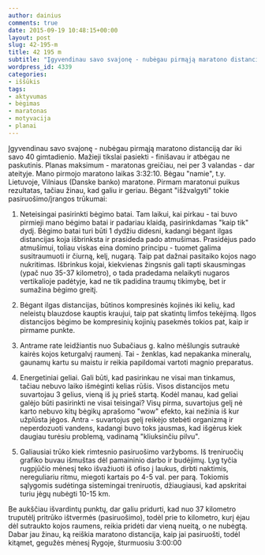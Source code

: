 ```yaml
---
author: dainius
comments: true
date: 2015-09-19 10:48:15+00:00
layout: post
slug: 42-195-m
title: 42 195 m
subtitle: "Įgyvendinau savo svajonę - nubėgau pirmąją maratono distanciją dar iki savo 40 gimtadienio. Mažieji tikslai pasiekti - finišavau ir atbėgau ne paskutinis. Planas maksimum - maratonas greičiau, nei per 3 valandas - dar ateityje."
wordpress_id: 4339
categories:
- iššūkis
tags:
- aktyvumas
- bėgimas
- maratonas
- motyvacija
- planai
---
```




Įgyvendinau savo svajonę - nubėgau pirmąją maratono distanciją dar iki savo 40 gimtadienio. Mažieji tikslai pasiekti - finišavau ir atbėgau ne paskutinis. Planas maksimum - maratonas greičiau, nei per 3 valandas - dar ateityje. Mano pirmojo maratono laikas 3:32:10. Bėgau "namie", t.y. Lietuvoje, Vilniaus (Danske banko) maratone. Pirmam maratonui puikus rezultatas, tačiau žinau, kad galiu ir geriau. Bėgant "išžvalgyti" tokie pasiruošimo/įrangos trūkumai:



	
  1. Neteisingai pasirinkti bėgimo batai. Tam laikui, kai pirkau - tai buvo pirmieji mano bėgimo batai ir padariau klaidą, pasirinkdamas "kaip tik" dydį. Bėgimo batai turi būti 1 dydžiu didesni, kadangi bėgant ilgas distancijas koja išbrinksta ir prasideda pado atmušimas. Prasidėjus pado atmušimui, toliau viskas eina domino principu - tuomet galima susitraumuoti ir čiurną, kelį, nugarą. Taip pat dažnai pasitaiko kojos nago nukritimas. Išbrinkus kojai, kiekvienas žingsnis gali tapti skausmingas (ypač nuo 35-37 kilometro), o tada pradedama nelaikyti nugaros vertikalioje padėtyje, kad ne tik padidina traumų tikimybę, bet ir sumažina bėgimo greitį.

	
  2. Bėgant ilgas distancijas, būtinos kompresinės kojinės iki kelių, kad neleistų blauzdose kauptis kraujui, taip pat skatintų limfos tekėjimą. Ilgos distancijos bėgimo be kompresinių kojinių pasekmės tokios pat, kaip ir pirmame punkte.

	
  3. Antrame rate leidžiantis nuo Subačiaus g. kalno mėšlungis sutraukė kairės kojos keturgalvį raumenį. Tai - ženklas, kad nepakanka mineralų, gaunamų kartu su maistu ir reikia papildomai vartoti magnio preparatus.

	
  4. Energetiniai geliai. Gali būti, kad pasirinkau ne visai man tinkamus, tačiau nebuvo laiko išmėginti kelias rūšis. Visos distancijos metu suvartojau 3 gelius, vieną iš jų prieš startą. Kodėl manau, kad geliai galėjo būti pasirinkti ne visai teisingai? Visų pirma, suvartojus gelį nė karto nebuvo kitų bėgikų aprašomo "wow" efekto, kai nežinia iš kur užplūsta jėgos. Antra - suvartojus gelį reikėjo stebėti organizmą ir neperdozuoti vandens, kadangi buvo toks jausmas, kad išgėrus kiek daugiau turėsiu problemą, vadinamą "kliuksinčiu pilvu".

	
  5. Galiausiai trūko kiek rimtesnio pasiruošimo varžyboms. Iš treniruočių grafiko buvau išmuštas dėl pamaininio darbo ir budėjimų. Lyg tyčia rugpjūčio mėnesį teko išvažiuoti iš ofiso į laukus, dirbti naktimis, nereguliariu ritmu, miegoti kartais po 4-5 val. per parą. Tokiomis sąlygomis sudėtinga sistemingai treniruotis, džiaugiausi, kad apskritai turiu jėgų nubėgti 10-15 km.


Be aukščiau išvardintų punktų, dar galiu pridurti, kad nuo 37 kilometro truputėlį pritrūko ištvermės (pasiruošimo), todėl prie to kilometro, kurį ėjau dėl sutraukto kojos raumens, reikia pridėti dar vieną nueitą, o ne nubėgtą. Dabar jau žinau, ką reiškia maratono distancija, kaip jai pasiruošti, todėl kitąmet, gegužės mėnesį Rygoje, šturmuosiu 3:00:00
